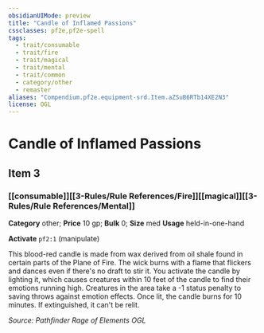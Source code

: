```yaml
---
obsidianUIMode: preview
title: "Candle of Inflamed Passions"
cssclasses: pf2e,pf2e-spell
tags:
  - trait/consumable
  - trait/fire
  - trait/magical
  - trait/mental
  - trait/common
  - category/other
  - remaster
aliases: "Compendium.pf2e.equipment-srd.Item.aZSuB6RTb14XE2N3"
license: OGL
---
```

# Candle of Inflamed Passions
## Item 3
### [[consumable]][[3-Rules/Rule References/Fire]][[magical]][[3-Rules/Rule References/Mental]]

**Category** other; 
**Price** 10 gp; 
**Bulk** 0; **Size** med
**Usage** held-in-one-hand

**Activate** `pf2:1` (manipulate)

This blood-red candle is made from wax derived from oil shale found in certain parts of the Plane of Fire. The wick burns with a flame that flickers and dances even if there's no draft to stir it. You activate the candle by lighting it, which causes creatures within 10 feet of the candle to find their emotions running high. Creatures in the area take a -1 status penalty to saving throws against emotion effects. Once lit, the candle burns for 10 minutes. If extinguished, it can't be relit.

*Source: Pathfinder Rage of Elements*
*OGL*